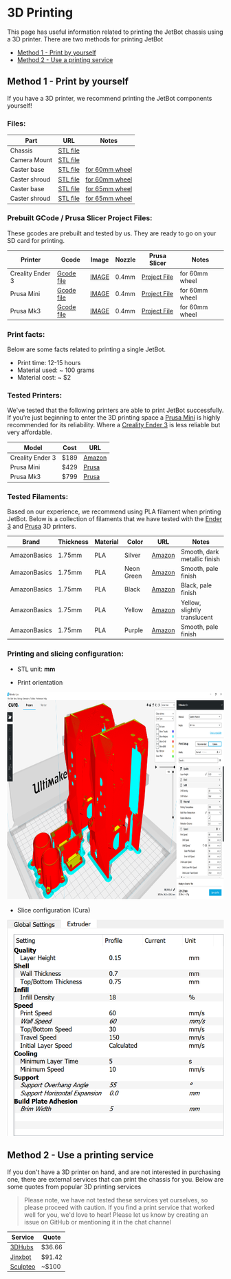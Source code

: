 # 3D Printing
This page has useful information related to printing the JetBot chassis using a 3D printer.  There are two methods for printing JetBot

* [Method 1 - Print by yourself](#method-1-print-by-yourself)
* [Method 2 - Use a printing service](#method-2-use-a-printing-service)

## Method 1 - Print by yourself

If you have a 3D printer, we recommend printing the JetBot components yourself!

### Files:

|  **Part** | **URL** | **Notes** 
| --- | --- | --- |
| Chassis | [STL file](cad/chassis.stl) | |
| Camera Mount | [STL file](cad/camera_mount.stl) | |
| Caster base | [STL file](cad/caster_base_60mm.stl) | [for 60mm wheel](bill_of_materials.html#wheels) |
| Caster shroud  | [STL file](cad/caster_shroud_60mm.stl) | [for 60mm wheel](bill_of_materials.html#wheels) |
| Caster base  | [STL file](cad/caster_base_65mm.stl) | [for 65mm wheel](bill_of_materials.html#wheels) |
| Caster shroud | [STL file](cad/caster_shroud_65mm.stl) | [for 65mm wheel](bill_of_materials.html#wheels) |

### Prebuilt GCode / Prusa Slicer Project Files:
These gcodes are prebuilt and tested by us. They are ready to go on your SD card for printing.

|  **Printer** | **Gcode** | **Image**| **Nozzle** | **Prusa Slicer** | **Notes** |
| --- | --- | --- | --- | --- | --- |
| Creality Ender 3 | [Gcode file](cad/jetbot_ender_3_04mm_nozzle.gcode) | [IMAGE](images/prebuilt_ender3.png) | 0.4mm | [Project File](cad/jetbot_ender3.3mf) | for 60mm wheel |
| Prusa Mini | [Gcode file](cad/jetbot_prusa_mini_04mm_nozzle.gcode) | [IMAGE](images/prebuilt_mini.png) | 0.4mm | [Project File](cad/jetbot_prusa_mini.3mf) | for 60mm wheel |
| Prusa Mk3 | [Gcode file](cad/jetbot_prusa_mk3_04mm_nozzle.gcode) | [IMAGE](images/prebuilt_mk3.png) | 0.4mm | [Project File](cad/jetbot_prusa_mk3.3mf) | for 60mm wheel |


### Print facts:

Below are some facts related to printing a single JetBot.

* Print time:  12-15 hours
* Material used:  ~ 100 grams
* Material cost:  ~ $2

### Tested Printers:

We've tested that the following printers are able to print JetBot successfully. If you’re just beginning to enter the 3D printing space a [Prusa Mini](https://www.prusa3d.com/product/original-prusa-mini-kit-2) is highly recommended for its reliability. Where a [Creality Ender 3](https://amzn.to/3P78lP5) is less reliable but very affordable.

| Model | Cost | URL |
|------------|------|---|
| Creality Ender 3 | $189 | [Amazon](https://amzn.to/3P78lP5) |
| Prusa Mini | $429 | [Prusa](https://www.prusa3d.com/product/original-prusa-mini-kit-2/) |
| Prusa Mk3 | $799 | [Prusa](https://www.prusa3d.com/product/original-prusa-i3-mk3s-kit-3/) |

### Tested Filaments:

Based on our experience, we recommend using PLA filament when printing JetBot.  Below is a collection
of filaments that we have tested with the [Ender 3](https://amzn.to/3P78lP5) and [Prusa](https://www.prusa3d.com/product/original-prusa-mini-kit-2/) 3D printers.

| Brand | Thickness | Material | Color | URL | Notes |
|-------|-----------|----------|-------|-----|-------|
| AmazonBasics | 1.75mm | PLA | Silver | [Amazon](https://amzn.to/3JzgZ7C) | Smooth, dark metallic finish |
| AmazonBasics | 1.75mm | PLA | Neon Green | [Amazon](https://amzn.to/3Jz7DZH) | Smooth, pale finish|
| AmazonBasics | 1.75mm | PLA | Black | [Amazon](https://amzn.to/3vN0XS9) |  Black, pale finish |
| AmazonBasics | 1.75mm | PLA | Yellow | [Amazon](https://amzn.to/3QtrAmL) |  Yellow, slightly translucent |
| AmazonBasics | 1.75mm | PLA | Purple | [Amazon](https://amzn.to/3BJbmBV) | Smooth, pale finish |

### Printing and slicing configuration:

* STL unit: **mm**

* Print orientation

<a href="images/Cura-Print-Setup_overall.png"><img src="images/Cura-Print-Setup_overall.png" width="800" height="480"></a>

* Slice configuration (Cura)

<img src="images/Cura-Print-Setup_Detail_Express.png" >

## Method 2 - Use a printing service

If you don't have a 3D printer on hand, and are not interested in purchasing one, there are external services
that can print the chassis for you.  Below are some quotes from popular 3D printing services

> Please note, we have not tested these services yet ourselves, so please proceed with caution.  If you
> find a print service that worked well for you, we'd love to hear!  Please let us know by creating
> an issue on GitHub or mentioning it in the chat channel

| Service | Quote |
|---------|--------|
| [3DHubs](https://www.3dhubs.com/) | $36.66 |
| [Jinxbot](https://jinxbot.com/) | $91.42 |
| [Sculpteo](https://www.sculpteo.com/) | ~$100 |